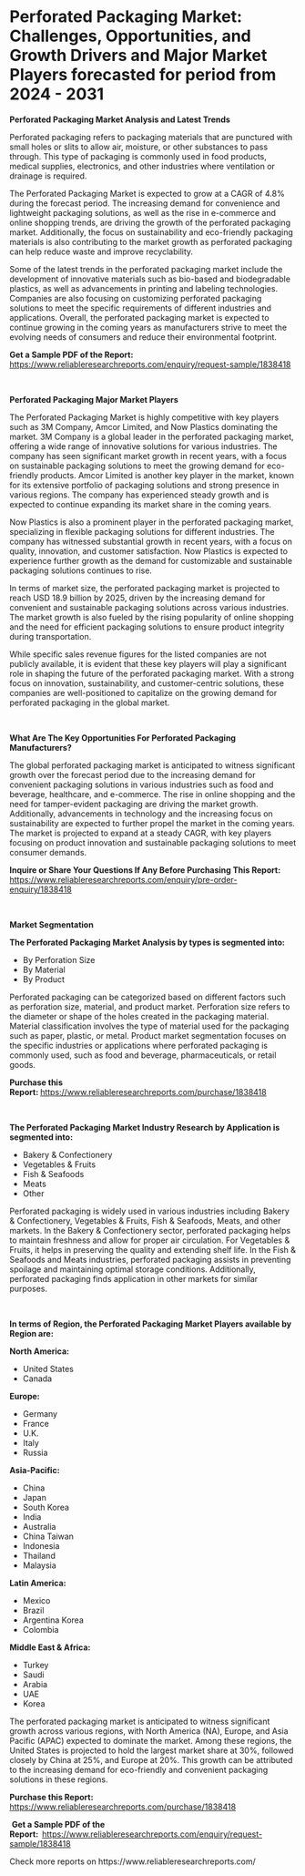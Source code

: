 <p><h1>Perforated Packaging Market: Challenges, Opportunities, and Growth Drivers and Major Market Players forecasted for period from 2024 - 2031</h1></p><p><strong>Perforated Packaging Market Analysis and Latest Trends</strong></p>
<p><p>Perforated packaging refers to packaging materials that are punctured with small holes or slits to allow air, moisture, or other substances to pass through. This type of packaging is commonly used in food products, medical supplies, electronics, and other industries where ventilation or drainage is required.</p><p>The Perforated Packaging Market is expected to grow at a CAGR of 4.8% during the forecast period. The increasing demand for convenience and lightweight packaging solutions, as well as the rise in e-commerce and online shopping trends, are driving the growth of the perforated packaging market. Additionally, the focus on sustainability and eco-friendly packaging materials is also contributing to the market growth as perforated packaging can help reduce waste and improve recyclability.</p><p>Some of the latest trends in the perforated packaging market include the development of innovative materials such as bio-based and biodegradable plastics, as well as advancements in printing and labeling technologies. Companies are also focusing on customizing perforated packaging solutions to meet the specific requirements of different industries and applications. Overall, the perforated packaging market is expected to continue growing in the coming years as manufacturers strive to meet the evolving needs of consumers and reduce their environmental footprint.</p></p>
<p><strong>Get a Sample PDF of the Report:&nbsp;</strong> <a href="https://www.reliableresearchreports.com/enquiry/request-sample/1838418">https://www.reliableresearchreports.com/enquiry/request-sample/1838418</a></p>
<p>&nbsp;</p>
<p><strong>Perforated Packaging Major Market Players</strong></p>
<p><p>The Perforated Packaging Market is highly competitive with key players such as 3M Company, Amcor Limited, and Now Plastics dominating the market. 3M Company is a global leader in the perforated packaging market, offering a wide range of innovative solutions for various industries. The company has seen significant market growth in recent years, with a focus on sustainable packaging solutions to meet the growing demand for eco-friendly products. Amcor Limited is another key player in the market, known for its extensive portfolio of packaging solutions and strong presence in various regions. The company has experienced steady growth and is expected to continue expanding its market share in the coming years.</p><p>Now Plastics is also a prominent player in the perforated packaging market, specializing in flexible packaging solutions for different industries. The company has witnessed substantial growth in recent years, with a focus on quality, innovation, and customer satisfaction. Now Plastics is expected to experience further growth as the demand for customizable and sustainable packaging solutions continues to rise.</p><p>In terms of market size, the perforated packaging market is projected to reach USD 18.9 billion by 2025, driven by the increasing demand for convenient and sustainable packaging solutions across various industries. The market growth is also fueled by the rising popularity of online shopping and the need for efficient packaging solutions to ensure product integrity during transportation.</p><p>While specific sales revenue figures for the listed companies are not publicly available, it is evident that these key players will play a significant role in shaping the future of the perforated packaging market. With a strong focus on innovation, sustainability, and customer-centric solutions, these companies are well-positioned to capitalize on the growing demand for perforated packaging in the global market.</p></p>
<p>&nbsp;</p>
<p><strong>What Are The Key Opportunities For Perforated Packaging Manufacturers?</strong></p>
<p><p>The global perforated packaging market is anticipated to witness significant growth over the forecast period due to the increasing demand for convenient packaging solutions in various industries such as food and beverage, healthcare, and e-commerce. The rise in online shopping and the need for tamper-evident packaging are driving the market growth. Additionally, advancements in technology and the increasing focus on sustainability are expected to further propel the market in the coming years. The market is projected to expand at a steady CAGR, with key players focusing on product innovation and sustainable packaging solutions to meet consumer demands.</p></p>
<p><strong>Inquire or Share Your Questions If Any Before Purchasing This Report:</strong> <a href="https://www.reliableresearchreports.com/enquiry/pre-order-enquiry/1838418">https://www.reliableresearchreports.com/enquiry/pre-order-enquiry/1838418</a></p>
<p>&nbsp;</p>
<p><strong>Market Segmentation</strong></p>
<p><strong>The Perforated Packaging Market Analysis by types is segmented into:</strong></p>
<p><ul><li>By Perforation Size</li><li>By Material</li><li>By Product</li></ul></p>
<p><p>Perforated packaging can be categorized based on different factors such as perforation size, material, and product market. Perforation size refers to the diameter or shape of the holes created in the packaging material. Material classification involves the type of material used for the packaging such as paper, plastic, or metal. Product market segmentation focuses on the specific industries or applications where perforated packaging is commonly used, such as food and beverage, pharmaceuticals, or retail goods.</p></p>
<p><strong>Purchase this Report:&nbsp;</strong><a href="https://www.reliableresearchreports.com/purchase/1838418">https://www.reliableresearchreports.com/purchase/1838418</a></p>
<p>&nbsp;</p>
<p><strong>The Perforated Packaging Market Industry Research by Application is segmented into:</strong></p>
<p><ul><li>Bakery & Confectionery</li><li>Vegetables & Fruits</li><li>Fish & Seafoods</li><li>Meats</li><li>Other</li></ul></p>
<p><p>Perforated packaging is widely used in various industries including Bakery & Confectionery, Vegetables & Fruits, Fish & Seafoods, Meats, and other markets. In the Bakery & Confectionery sector, perforated packaging helps to maintain freshness and allow for proper air circulation. For Vegetables & Fruits, it helps in preserving the quality and extending shelf life. In the Fish & Seafoods and Meats industries, perforated packaging assists in preventing spoilage and maintaining optimal storage conditions. Additionally, perforated packaging finds application in other markets for similar purposes.</p></p>
<p>&nbsp;</p>
<p><strong>In terms of Region, the Perforated Packaging Market Players available by Region are:</strong></p>
<p>
    <p> <strong> North America: </strong>
        <ul>
            <li>United States</li>
            <li>Canada</li>
        </ul>
        </p> 
    <p> <strong> Europe: </strong>
        <ul>
            <li>Germany</li>
            <li>France</li>
            <li>U.K.</li>
            <li>Italy</li>
            <li>Russia</li>
        </ul>
        </p> 
    <p> <strong> Asia-Pacific: </strong>
        <ul>
            <li>China</li>
            <li>Japan</li>
            <li>South Korea</li>
            <li>India</li>
            <li>Australia</li>
            <li>China Taiwan</li>
            <li>Indonesia</li>
            <li>Thailand</li>
            <li>Malaysia</li>
        </ul>
        </p> 
    <p> <strong> Latin America: </strong>
        <ul>
            <li>Mexico</li>
            <li>Brazil</li>
            <li>Argentina Korea</li>
            <li>Colombia</li>
        </ul>
        </p> 
    <p> <strong> Middle East & Africa: </strong>
        <ul>
            <li>Turkey</li>
            <li>Saudi</li>
            <li>Arabia</li>
            <li>UAE</li>
            <li>Korea</li>
        </ul>
    </p>
    </p>
<p><p>The perforated packaging market is anticipated to witness significant growth across various regions, with North America (NA), Europe, and Asia Pacific (APAC) expected to dominate the market. Among these regions, the United States is projected to hold the largest market share at 30%, followed closely by China at 25%, and Europe at 20%. This growth can be attributed to the increasing demand for eco-friendly and convenient packaging solutions in these regions.</p></p>
<p><strong>Purchase this Report: </strong><a href="https://www.reliableresearchreports.com/purchase/1838418">https://www.reliableresearchreports.com/purchase/1838418</a></p>
<p>&nbsp;<strong>Get a Sample PDF of the Report:&nbsp;&nbsp;</strong><a href="https://www.reliableresearchreports.com/enquiry/request-sample/1838418">https://www.reliableresearchreports.com/enquiry/request-sample/1838418</a></p>
<p><strong></strong></p>
<p>Check more reports on https://www.reliableresearchreports.com/</p>